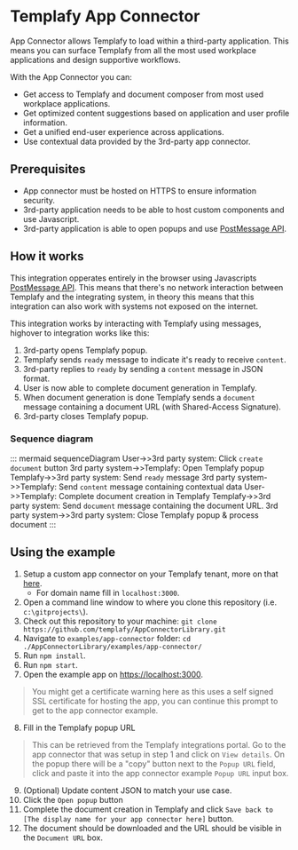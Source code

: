 # Templafy App Connector
App Connector allows Templafy to load within a third-party application. This means you can surface Templafy from all the most used workplace applications and design supportive workflows.

With the App Connector you can:
- Get access to Templafy and document composer from most used workplace applications.​
- Get optimized content suggestions based on application and user profile information.​
- Get a unified end-user experience across applications.
- Use contextual data provided by the 3rd-party app connector.

## Prerequisites
- App connector must be hosted on HTTPS to ensure information security.
- 3rd-party application needs to be able to host custom components and use Javascript.
- 3rd-party application is able to open popups and use [PostMessage API](https://developer.mozilla.org/en-US/docs/Web/API/Window/postMessage).

## How it works
This integration opperates entirely in the browser using Javascripts [PostMessage API](https://developer.mozilla.org/en-US/docs/Web/API/Window/postMessage). This means that there's no network interaction between Templafy and the integrating system, in theory this means that this integration can also work with systems not exposed on the internet.

This integration works by interacting with Templafy using messages, highover to integration works like this:
1. 3rd-party opens Templafy popup.
2. Templafy sends `ready` message to indicate it's ready to receive `content`.
3. 3rd-party replies to `ready` by sending a `content` message in JSON format.
4. User is now able to complete document generation in Templafy.
5. When document generation is done Templafy sends a `document` message containing a document URL (with Shared-Access Signature).
6. 3rd-party closes Templafy popup.

### Sequence diagram
::: mermaid
sequenceDiagram
  User->>3rd party system: Click `create document` button
  3rd party system->>Templafy: Open Templafy popup
  Templafy->>3rd party system: Send `ready` message
  3rd party system->>Templafy: Send `content` message containing contextual data
  User->>Templafy: Complete document creation in Templafy
  Templafy->>3rd party system: Send `document` message containing the document URL.
  3rd party system->>3rd party system: Close Templafy popup & process document
:::

## Using the example
1. Setup a custom app connector on your Templafy tenant, more on that [here](https://support.templafy.com/hc/en-us/articles/360018358678-How-to-enable-a-Custom-App-Connector-).
    - For domain name fill in `localhost:3000`.
2. Open a command line window to where you clone this repository (i.e. `c:\gitprojects\`).
3. Check out this repository to your machine: `git clone https://github.com/templafy/AppConnectorLibrary.git`
4. Navigate to `examples/app-connector` folder: `cd ./AppConnectorLibrary/examples/app-connector/`
5. Run `npm install`.
6. Run `npm start`.
7. Open the example app on [https://localhost:3000](https://localhost:3000).
> You might get a certificate warning here as this uses a self signed SSL certificate for hosting the app, you can continue this prompt to get to the app connector example.
8. Fill in the Templafy popup URL
> This can be retrieved from the Templafy integrations portal. Go to the app connector that was setup in step 1 and click on `View details`. On the popup there will be a "copy" button next to the `Popup URL` field, click and paste it into the app connector example `Popup URL` input box.
9. (Optional) Update content JSON to match your use case.
10. Click the `Open popup` button
11. Complete the document creation in Templafy and click `Save back to [The display name for your app connector here]` button.
12. The document should be downloaded and the URL should be visible in the `Document URL` box.
